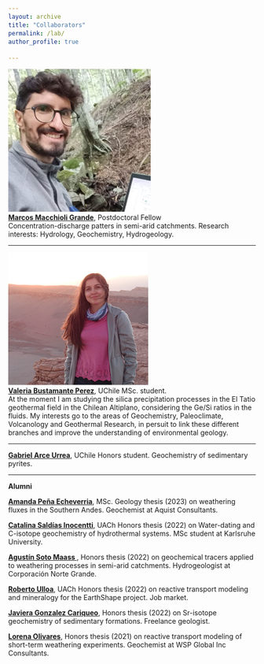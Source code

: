 ```yaml
---
layout: archive
title: "Collaborators"
permalink: /lab/
author_profile: true

---
```


<img style="float: center;" src="/images/macchioli.jpeg" width = "290" height = "290">
<br><b><a href="https://www.researchgate.net/profile/Marcos-Macchioli-Grande-2">Marcos Macchioli Grande</a></b>, Postdoctoral Fellow<br>
Concentration-discharge patters in semi-arid catchments.
Research interests: Hydrology, Geochemistry, Hydrogeology.

---

<img style="float: center;" src="/images/vbust_web.png">
<br><b><a href="https://bit.ly/3tsk7sT">Valeria Bustamante Perez</a></b>, UChile MSc. student.<br>
At the moment I am studying the silica precipitation processes in the El Tatio geothermal field in the Chilean Altiplano, considering the Ge/Si ratios in the fluids. My interests go to the areas of Geochemistry, Paleoclimate, Volcanology and Geothermal Research, in persuit to link these different branches and improve the understanding of environmental geology.

---
<b><a href="mailto: gabriel.arceurrea@gmail.com ">Gabriel Arce Urrea</a></b>, UChile Honors student. Geochemistry of sedimentary pyrites.

---
**Alumni**

<b><a href="https://www.linkedin.com/in/amanda-sof%C3%ADa-peña-584731202/">Amanda Peña Echeverria</a></b>, MSc. Geology thesis (2023) on weathering fluxes in the Southern Andes. Geochemist at Aquist Consultants.

<b><a href="mailto: catalina.saldias@alumnos.uach.cl ">Catalina Saldías Inocentti</a></b>, UACh Honors thesis (2022) on Water-dating and C-isotope geochemistry of hydrothermal systems. MSc student at Karlsruhe University.

<b><a href="mailto: agumaass@gmail.com ">Agustín Soto Maass </a></b>, Honors thesis (2022) on geochemical tracers applied to weathering processes in semi-arid catchments. Hydrogeologist at Corporación Norte Grande.

<b><a href="mailto: roberto.ulloa01@alumnos.uach.cl ">Roberto Ulloa</a></b>, UACh Honors thesis (2022) on reactive transport modeling and mineralogy for the EarthShape project. Job market.

<b><a href="mailto: javgonzc@gmail.com">Javiera Gonzalez Cariqueo</a></b>, Honors thesis (2022) on Sr-isotope geochemistry of sedimentary formations. Freelance geologist.

<b><a href="mailto: lore.olivares24@gmail.com">Lorena Olivares</a></b>, Honors thesis (2021) on reactive transport modeling of short-term weathering experiments. Geochemist at WSP Global Inc Consultants.

